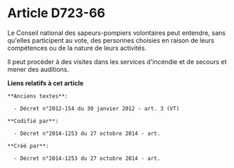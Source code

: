 # Article D723-66

Le Conseil national des sapeurs-pompiers volontaires peut entendre, sans qu'elles participent au vote, des personnes choisies
en raison de leurs compétences ou de la nature de leurs activités.

Il peut procéder à des visites dans les services d'incendie et de secours et mener des auditions.

**Liens relatifs à cet article**

	**Anciens textes**:

	  - Décret n°2012-154 du 30 janvier 2012 - art. 3 (VT)

	**Codifié par**:

	  - Décret n°2014-1253 du 27 octobre 2014 - art.

	**Créé par**:

	  - Décret n°2014-1253 du 27 octobre 2014 - art.

